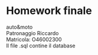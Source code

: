 # Homework finale<br>
auto&moto<br>
Patronaggio Riccardo<br>
Matricola: O46002300<br>
Il file .sql contine il database
